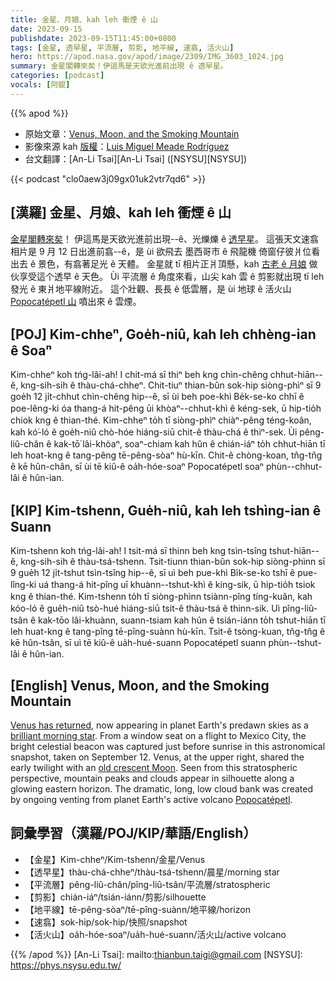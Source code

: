 ```yaml
---
title: 金星、月娘、kah leh 衝煙 ê 山
date: 2023-09-15
publishdate: 2023-09-15T11:45:00+0800
tags: [金星, 透早星, 平流層, 剪影, 地平線, 速翕, 活火山]
hero: https://apod.nasa.gov/apod/image/2309/IMG_3603_1024.jpg
summary: 金星閣轉來矣！伊這馬是天欲光進前出現 ê 透早星。
categories: [podcast]
vocals: [阿錕]
---
```


{{% apod %}}

- 原始文章：[Venus, Moon, and the Smoking Mountain](https://apod.nasa.gov/apod/ap230915.html)
- 影像來源 kah [版權][copyright]：[Luis Miguel Meade Rodríguez](mailto:luismiguelmeade@hotmail.com)
- 台文翻譯：[An-Li Tsai][An-Li Tsai] ([NSYSU][NSYSU])

{{< podcast "clo0aew3j09gx01uk2vtr7qd6" >}}

## [漢羅] 金星、月娘、kah leh 衝煙 ê 山
[金星閣轉來矣][Venus has returned]！
伊這馬是天欲光進前出現--ê、光爍爍 ê [透早星][brilliant morning star]。
這張天文速翕相片是 9 月 12 日出進前翕--ê，是 ùi 欲飛去 墨西哥市 ê 飛龍機 倚窗仔彼爿位看出去 ê 景色，有翕著足光 ê 天體。
金星就 tī 相片正爿頂懸，kah [古老 ê 月娘][old crescent Moon] 做伙享受這个透早 ê 天色。
Ùi 平流層 ê 角度來看，山尖 kah 雲 ê 剪影就出現 tī leh 發光 ê 東爿地平線附近。
這个壯觀、長長 ê 低雲層，是 ùi 地球 ê 活火山 [Popocatépetl 山][Popocatépetl] 噴出來 ê 雲煙。

## [POJ] Kim-chheⁿ, Goe̍h-niû, kah leh chhèng-ian ê Soaⁿ
Kim-chheⁿ koh tńg-lâi-ah!
I chit-má sī thiⁿ beh kng chìn-chêng chhut-hiān--ê, kng-sih-sih ê thàu-chá-chheⁿ.
Chit-tiuⁿ thian-bûn sok-hip siòng-phìⁿ sī 9 goe̍h 12 ji̍t-chhut chìn-chêng hip--ê, sī ùi beh poe-khì Be̍k-se-ko chhī ê poe-lêng-ki óa thang-á hit-pêng ūi khòaⁿ--chhut-khì ê kéng-sek, ū hip-tio̍h chiok kng ê thian-thé.
Kim-chheⁿ to̍h tī siòng-phìⁿ chiàⁿ-pêng téng-koân, kah kó͘-ló ê goe̍h-niû chò-hóe hiáng-siū chit-ê thàu-chá ê thiⁿ-sek.
Ùi pêng-liû-chân ê kak-tō͘ lâi-khòaⁿ, soaⁿ-chiam kah hûn ê chián-iáⁿ to̍h chhut-hiān tī leh hoat-kng ê tang-pêng tē-pêng-sòaⁿ hù-kīn.
Chit-ê chòng-koan, tn̂g-tn̂g ê kē hûn-chân, sī ùi tē kiû-ê oa̍h-hóe-soaⁿ Popocatépetl soaⁿ phùn--chhut-lâi ê hûn-ian.

## [KIP] Kim-tshenn, Gue̍h-niû, kah leh tshìng-ian ê Suann
Kim-tshenn koh tńg-lâi-ah!
I tsit-má sī thinn beh kng tsìn-tsîng tshut-hiān--ê, kng-sih-sih ê thàu-tsá-tshenn.
Tsit-tiunn thian-bûn sok-hip siòng-phìnn sī 9 gue̍h 12 ji̍t-tshut tsìn-tsîng hip--ê, sī uì beh pue-khì Bi̍k-se-ko tshī ê pue-lîng-ki uá thang-á hit-pîng uī khuànn--tshut-khì ê kíng-sik, ū hip-tio̍h tsiok kng ê thian-thé.
Kim-tshenn to̍h tī siòng-phìnn tsiànn-pîng tíng-kuân, kah kóo-ló ê gue̍h-niû tsò-hué hiáng-siū tsit-ê thàu-tsá ê thinn-sik.
Uì pîng-liû-tsân ê kak-tōo lâi-khuànn, suann-tsiam kah hûn ê tsián-iánn to̍h tshut-hiān tī leh huat-kng ê tang-pîng tē-pîng-suànn hù-kīn.
Tsit-ê tsòng-kuan, tn̂g-tn̂g ê kē hûn-tsân, sī uì tē kiû-ê ua̍h-hué-suann Popocatépetl suann phùn--tshut-lâi ê hûn-ian.

## [English] Venus, Moon, and the Smoking Mountain
[Venus has returned][Venus has returned], now appearing in planet Earth's predawn skies as a [brilliant morning star][brilliant morning star].
From a window seat on a flight to Mexico City, the bright celestial beacon was captured just before sunrise in this astronomical snapshot, taken on September 12.
Venus, at the upper right, shared the early twilight with an [old crescent Moon][old crescent Moon].
Seen from this stratospheric perspective, mountain peaks and clouds appear in silhouette along a glowing eastern horizon.
The dramatic, long, low cloud bank was created by ongoing venting from planet Earth's active volcano [Popocatépetl][Popocatépetl].

## 詞彙學習（漢羅/POJ/KIP/華語/English）
- 【金星】Kim-chheⁿ/Kim-tshenn/金星/Venus
- 【透早星】thàu-chá-chheⁿ/thàu-tsá-tshenn/晨星/morning star
- 【平流層】pêng-liû-chân/pîng-liû-tsân/平流層/stratospheric
- 【剪影】chián-iáⁿ/tsián-iánn/剪影/silhouette
- 【地平線】tē-pêng-sòaⁿ/tē-pîng-suànn/地平線/horizon
- 【速翕】sok-hip/sok-hip/快照/snapshot
- 【活火山】oa̍h-hóe-soaⁿ/ua̍h-hué-suann/活火山/active volcano

{{% /apod %}}
[An-Li Tsai]: mailto:thianbun.taigi@gmail.com
[NSYSU]: https://phys.nsysu.edu.tw/

[copyright]: https://apod.nasa.gov/apod/fap/lib/about_apod.html#srapply
[License]: https://creativecommons.org/licenses/by/2.0/

[Venus has returned]:https://solarsystem.nasa.gov/skywatching/home/
[brilliant morning star]:https://apod.nasa.gov/apod/ap230826.html
[old crescent Moon]:https://apod.nasa.gov/apod/ap210710.html
[Popocatépetl]:https://en.wikipedia.org/wiki/Popocat%C3%A9petl
